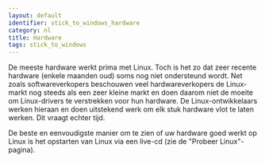 ```yaml
---
layout: default
identifier: stick_to_windows_hardware
category: nl
title: Hardware
tags: stick_to_windows
---
```


De meeste hardware werkt prima met Linux. Toch is het zo dat zeer
recente hardware (enkele maanden oud) soms nog niet ondersteund wordt.
Net zoals softwareverkopers beschouwen veel hardwareverkopers de
Linux-markt nog steeds als een zeer kleine markt en doen daarom niet
de moeite om Linux-drivers te verstrekken voor hun hardware. De
Linux-ontwikkelaars werken hieraan en doen uitstekend werk om elk stuk
hardware vlot te laten werken. Dit vraagt echter tijd.

De beste en eenvoudigste manier om te zien of uw hardware goed
werkt op Linux is het opstarten van Linux via een live-cd (zie de 
"Probeer Linux"-pagina).

